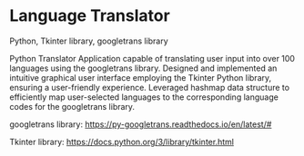 # Language Translator
Python, Tkinter library, googletrans library

Python Translator Application capable of translating user input into over 100 languages using the googletrans library. Designed and implemented an intuitive graphical user interface employing the Tkinter Python library, ensuring a user-friendly experience. Leveraged hashmap data structure to efficiently map user-selected languages to the corresponding language codes for the googletrans library. 

googletrans library: https://py-googletrans.readthedocs.io/en/latest/# 

Tkinter library: https://docs.python.org/3/library/tkinter.html
